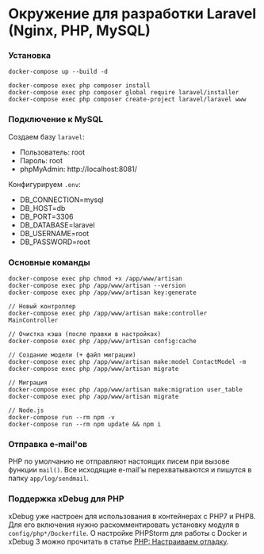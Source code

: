 # Окружение для разработки Laravel (Nginx, PHP, MySQL)

### Установка

```console
docker-compose up --build -d

docker-compose exec php composer install
docker-compose exec php composer global require laravel/installer
docker-compose exec php composer create-project laravel/laravel www
```

### Подключение к MySQL

Создаем базу `laravel`:
* Пользователь: root
* Пароль: root
* phpMyAdmin: http://localhost:8081/

Конфигурируем `.env`:
* DB_CONNECTION=mysql
* DB_HOST=db
* DB_PORT=3306
* DB_DATABASE=laravel
* DB_USERNAME=root
* DB_PASSWORD=root

### Основные команды

```console
docker-compose exec php chmod +x /app/www/artisan
docker-compose exec php /app/www/artisan --version
docker-compose exec php /app/www/artisan key:generate

// Новый контроллер
docker-compose exec php /app/www/artisan make:controller MainController

// Очистка кэша (после правки в настройках)
docker-compose exec php /app/www/artisan config:cache

// Создание модели (+ файл миграции)
docker-compose exec php /app/www/artisan make:model ContactModel -m
docker-compose exec php /app/www/artisan migrate

// Миграция
docker-compose exec php /app/www/artisan make:migration user_table
docker-compose exec php /app/www/artisan migrate

// Node.js
docker-compose run --rm npm -v
docker-compose run --rm npm update && npm i
```


### Отправка e-mail'ов

PHP по умолчанию не отправляют настоящих писем при вызове функции ``mail()``.
Все исходящие e-mail'ы перехватываются и пишутся в папку ``app/log/sendmail``.

### Поддержка xDebug для PHP

xDebug уже настроен для использования в контейнерах с PHP7 и PHP8. Для его включения нужно раскомментировать установку модуля в ``config/php*/Dockerfile``.
О настройке PHPStorm для работы с Docker и xDebug 3 можно прочитать в статье [PHP: Настраиваем отладку](https://handynotes.ru/2020/12/phpstorm-php-8-docker-xdebug-3.html).
